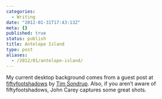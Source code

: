 ```yaml
---
categories:
  - Writing
date: "2012-01-31T17:43:13Z"
meta: {}
published: true
status: publish
title: Antelope Island
type: post
aliases:
  - /2012/01/antelope-island/
---
```

<p>My current desktop background comes from a guest post at <a href="http://fiftyfootshadows.net">fiftyfootshadows</a> by <a href="http://timsondrup.com/">Tim Sondrup</a>. Also, if you aren’t aware of fiftyfootshadows, John Carey captures some great shots.</p>
